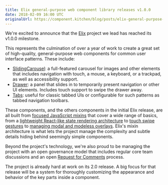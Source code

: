 ```yaml
---
title: Elix general-purpose web component library releases v1.0.0
date: 2018-02-09 16:00 UTC
originalUrl: https://component.kitchen/blog/posts/elix-general-purpose-web-component-library-releases-v100
---
```


We're excited to announce that the [Elix](/elix) project we lead has reached its v1.0.0 milestone.

This represents the culmination of over a year of work to create a great set of high-quality, general-purpose web components for common user interface patterns. These include:

- [SlidingCarousel](/elix/SlidingCarousel): a full-featured carousel for images and other elements that includes navigation with touch, a mouse, a keyboard, or a trackpad, as well as accessibility support.
- [Drawer](/elix/Drawer): a panel that slides in to temporarily present navigation or other UI elements. Includes touch support to swipe the drawer away.
- [Tabs](/elix/Tabs): useful for classic tabbed UIs or configurable for such patterns as tabbed navigation toolbars.

These components, and the others components in the initial Elix release, are all built from [focused JavaScript mixins](/elix/mixins) that cover a wide range of basics, from a [lightweight React-like state rendering architecture](/elix/ReactiveMixin) to [touch swipe gestures](/elix/TouchSwipeMixin) to [managing modal and modeless overlays](/elix/OverlayMixin). Elix's mixin architecture is what lets the project manage the complexity and subtle details hiding behind seemingly simple components.

Beyond the project's technology, we're also proud to be managing the project with an open governance model that includes regular core team discussions and an open [Request for Comments](https://github.com/elix/rfcs) process.

The project is already hard at work on its 2.0 release. A big focus for that release will be a system for thoroughly customizing the appearance and behavior of the key parts inside a component.
